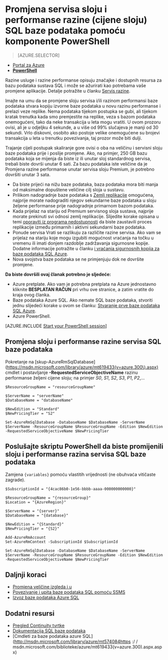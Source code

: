 <properties 
    pageTitle="Promjena servisa sloju i performanse razine baze podataka Azure SQL pomoću komponente PowerShell | Microsoft Azure" 
    description="Promjena sloju servisa i razinom performansi baze podataka Azure SQL pokazuje kako promjena veličine baze podataka sustava SQL prema gore ili dolje sa servisom PowerShell. Promjena cijene sloju baze podataka Azure SQL pomoću komponente PowerShell." 
    services="sql-database"
    documentationCenter=""
    authors="stevestein"
    manager="jhubbard"
    editor=""/>

<tags
    ms.service="sql-database"
    ms.devlang="NA"
    ms.date="10/12/2016"
    ms.author="sstein"
    ms.workload="data-management"
    ms.topic="article"
    ms.tgt_pltfrm="NA"/>


# <a name="change-the-service-tier-and-performance-level-pricing-tier-of-a-sql-database-with-powershell"></a>Promjena servisa sloju i performanse razine (cijene sloju) SQL baze podataka pomoću komponente PowerShell


> [AZURE.SELECTOR]
- [Portal za Azure](sql-database-scale-up.md)
- [**PowerShell**](sql-database-scale-up-powershell.md)


Razine usluge i razine performanse opisuju značajke i dostupnih resursa za bazu podataka sustava SQL i može se ažurirati kao potrebama vaše promjene aplikacije. Detalje potražite u članku [Servis razine](sql-database-service-tiers.md).

Imajte na umu da se promjene sloju servisa i/ili razinom performansi baze podataka stvara kopiju izvorne baze podataka u novu razinu performanse i prelazi veze replike. Nema podataka tijekom postupka se gubi, ali tijekom kratak trenutka kada smo premjestite na replike, veza s bazom podataka onemogućeni, tako da neke transakcija u leta mogu vratiti. U ovom prozoru ovisi, ali je u odjeljku 4 sekunde, a u više od 99% slučajeva je manji od 30 sekundi. Vrlo diskovni, osobito ako postoje velike onemogućene su brojevi transakcija u leta u trenutku povezivanja, taj prozor može biti dulji.  

Trajanje cijeli postupak skaliranje gore ovisi o oba na veličinu i servisni sloju baze podataka prije i poslije promjene. Ako, na primjer, 250 GB bazu podataka koja se mijenja da biste iz ili unutar sloj standardnog servisa, trebali biste dovrši unutar 6 sati. Za bazu podataka iste veličine da je Promjena razine performanse unutar servisa sloju Premium, je potrebno dovršiti unutar 3 sata.


- Da biste prijeći na nižu baze podataka, baza podataka mora biti manja od maksimalne dopuštene veličine cilj sloja u sustavu. 
- Prilikom nadogradnje baze podataka s [Zemlj replikacije](sql-database-geo-replication-portal.md) omogućena, najprije morate nadograditi njegov sekundarne baze podataka u sloju željene performanse prije nadogradnje primarnom bazom podataka.
- Kada prijelaz na stariju od Premium servisnog sloja sustava, najprije morate prekinuti svi odnosi zemlj replikacije. Slijedite korake opisana u temi [oporaviti iz programa nedostupnosti](sql-database-disaster-recovery.md) da biste zaustavili proces replikacije između primarnih i aktivni sekundarni baze podataka.
- Ponude servisa Vrati se razlikuju za različite razine servisa. Ako vam se prijelaz na stariju koje mogu izgubiti mogućnost vraćanja na točku u vremenu ili imati donjem razdoblje zadržavanja sigurnosne kopije. Dodatne informacije potražite u članku [i vraćanja sigurnosnih kopija za baze podataka SQL Azure](sql-database-business-continuity.md).
- Nova svojstva baze podataka se ne primjenjuju dok ne dovršite promjene.



**Da biste dovršili ovaj članak potrebno je sljedeće:**

- Azure pretplate. Ako vam je potrebna pretplata na Azure jednostavno kliknite **BESPLATAN RAČUN** pri vrhu ove stranice, a zatim vratite do kraja ovog članka.
- Baze podataka Azure SQL. Ako nemate SQL baze podataka, stvoriti jednu slijedeći korake u ovom se članku: [Stvaranje prve baze podataka SQL Azure](sql-database-get-started.md).
- Azure PowerShell.


[AZURE.INCLUDE [Start your PowerShell session](../../includes/sql-database-powershell.md)]



## <a name="change-the-service-tier-and-performance-level-of-your-sql-database"></a>Promjena sloju i performanse razine servisa SQL baze podataka

Pokretanje na [skup-AzureRmSqlDatabase] (https://msdn.microsoft.com/library/azure/mt619433(v=azure.300\).aspx) cmdlet i postavljanje **-RequestedServiceObjectiveName** razinu performanse željeni cijene sloju; na primjer *S0*, *S1*, *S2*, *S3*, *P1*, *P2*,...

```
$ResourceGroupName = "resourceGroupName"
    
$ServerName = "serverName"
$DatabaseName = "databaseName"

$NewEdition = "Standard"
$NewPricingTier = "S2"

Set-AzureRmSqlDatabase -DatabaseName $DatabaseName -ServerName $ServerName -ResourceGroupName $ResourceGroupName -Edition $NewEdition -RequestedServiceObjectiveName $NewPricingTier
```

  

   


## <a name="sample-powershell-script-to-change-the-service-tier-and-performance-level-of-your-sql-database"></a>Poslušajte skriptu PowerShell da biste promijenili sloju i performanse razina servisa SQL baze podataka

Zamjena ```{variables}``` pomoću vlastitih vrijednosti (ne obuhvaća vitičaste zagrade).

```
$SubscriptionId = "{4cac86b0-1e56-bbbb-aaaa-000000000000}"
    
$ResourceGroupName = "{resourceGroup}"
$Location = "{AzureRegion}"
    
$ServerName = "{server}"
$DatabaseName = "{database}"
    
$NewEdition = "{Standard}"
$NewPricingTier = "{S2}"
    
Add-AzureRmAccount
Set-AzureRmContext -SubscriptionId $SubscriptionId
    
Set-AzureRmSqlDatabase -DatabaseName $DatabaseName -ServerName $ServerName -ResourceGroupName $ResourceGroupName -Edition $NewEdition -RequestedServiceObjectiveName $NewPricingTier
```
        


## <a name="next-steps"></a>Daljnji koraci

- [Promjena veličine izgleda i u](sql-database-elastic-scale-get-started.md)
- [Povezivanje i upita baze podataka SQL pomoću SSMS](sql-database-connect-query-ssms.md)
- [Izvoz baze podataka Azure SQL](sql-database-export-powershell.md)

## <a name="additional-resources"></a>Dodatni resursi

- [Pregled Continuity tvrtke](sql-database-business-continuity.md)
- [Dokumentacija SQL baze podataka](http://azure.microsoft.com/documentation/services/sql-database/)
- [Cmdleti za baze podataka azure SQL] (http://msdn.microsoft.com/library/azure/mt574084https :/ / msdn.microsoft.com/biblioteke/azure/mt619433(v=azure.300\).aspx.aspx)